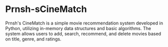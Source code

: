 # Prnsh-sCineMatch
Prnsh's CineMatch is a simple movie recommendation system developed in Python, utilizing in-memory data structures and basic algorithms. The system allows users to add, search, recommend, and delete movies based on title, genre, and ratings.
